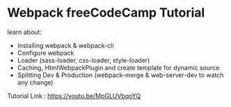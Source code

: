 # Webpack freeCodeCamp Tutorial

learn about:

- Installing webpack & webpack-cli
- Configure webpack
- Loader (sass-loader, css-loader, style-loader)
- Caching, HtmlWebpackPlugin and create template for dynamic source
- Splitting Dev & Production (webpack-merge & web-server-dev to watch any change)

Tutorial Link : https://youtu.be/MpGLUVbqoYQ
